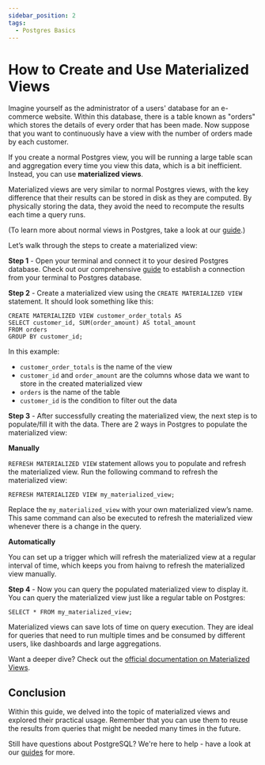 ```yaml
---
sidebar_position: 2
tags:
  - Postgres Basics
---
```


# How to Create and Use Materialized Views

Imagine yourself as the administrator of a users' database for an e-commerce website. Within this database, there is a table known as "orders" which stores the details of every order that has been made. Now suppose that you want to continuously have a view with the number of orders made by each customer.

If you create a normal Postgres view, you will be running a large table scan and aggregation every time you view this data, which is a bit inefficient. Instead, you can use **materialized views**.

Materialized views are very similar to normal Postgres views, with the key difference that their results can be stored in disk as they are computed. By physically storing the data, they avoid the need to recompute the results each time a query runs.

(To learn more about normal views in Postgres, take a look at our [guide](https://tembo.io/docs/postgres_guides/how-to-create-views-in-postgres/).)

Let’s walk through the steps to create a materialized view:

**Step 1** - Open your terminal and connect it to your desired Postgres database. Check out our comprehensive [guide](https://tembo.io/docs/postgres_guides/how-to-connect-to-postgres/) to establish a connection from your terminal to Postgres database.

**Step 2** - Create a materialized view using the `CREATE MATERIALIZED VIEW` statement. It should look something like this:

```
CREATE MATERIALIZED VIEW customer_order_totals AS
SELECT customer_id, SUM(order_amount) AS total_amount
FROM orders
GROUP BY customer_id;
```

In this example:

- `customer_order_totals` is the name of the view
- `customer_id` and `order_amount` are the columns whose data we want to store in the created materialized view
- `orders` is the name of the table
- `customer_id` is the condition to filter out the data

**Step 3** - After successfully creating the materialized view, the next step is to populate/fill it with the data. There are 2 ways in Postgres to populate the materialized view:

**Manually**

`REFRESH MATERIALIZED VIEW` statement allows you to populate and refresh the materialized view. Run the following command to refresh the materialized view:

```
REFRESH MATERIALIZED VIEW my_materialized_view;
```

Replace the `my_materialized_view` with your own materialized view’s name. This same command can also be executed to refresh the materialized view whenever there is a change in the query.

**Automatically**

You can set up a trigger which will refresh the materialized view at a regular interval of time, which keeps you from haivng to refresh the materialized view manually.

**Step 4** - Now you can query the populated materialized view to display it. You can query the materialized view just like a regular table on Postgres:

```
SELECT * FROM my_materialized_view;
```

Materialized views can save lots of time on query execution. They are ideal for queries that need to run multiple times and be consumed by different users, like dashboards and large aggregations.

Want a deeper dive? Check out the [official documentation on Materialized Views](https://www.postgresql.org/docs/current/rules-materializedviews.html).

## Conclusion

Within this guide, we delved into the topic of materialized views and explored their practical usage. Remember that you can use them to reuse the results from queries that might be needed many times in the future.

Still have questions about PostgreSQL? We're here to help - have a look at our [guides](https://tembo.io/docs/category/postgres-guides) for more.
